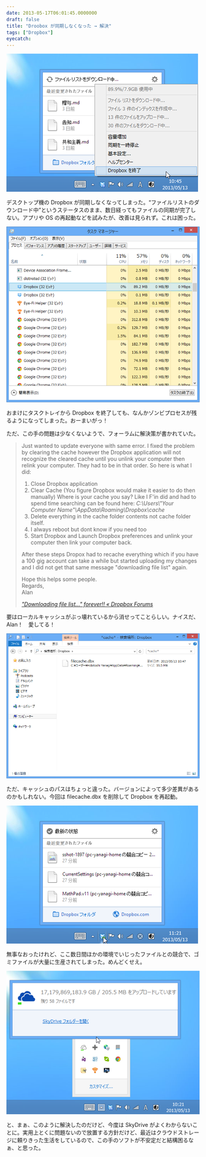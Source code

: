 ```yaml
---
date: 2013-05-17T06:01:45.0000000
draft: false
title: "Droobox が同期しなくなった → 解決"
tags: ["Dropbox"]
eyecatch: 
---
```

<p><span itemscope itemtype="http://schema.org/Photograph"><img src="20130517055006.png" alt="f:id:daruyanagi:20130517055006p:plain" title="f:id:daruyanagi:20130517055006p:plain" class="hatena-fotolife" itemprop="image"></span></p><p>デスクトップ機の Dropbox が同期しなくなってしまった。“ファイルリストのダウンロード中”というステータスのまま、数日経ってもファイルの同期が完了しない。アプリや OS の再起動などを試みたが、改善は見られず。これは困った。</p><p><span itemscope itemtype="http://schema.org/Photograph"><img src="20130517055511.png" alt="f:id:daruyanagi:20130517055511p:plain" title="f:id:daruyanagi:20130517055511p:plain" class="hatena-fotolife" itemprop="image"></span></p><p>おまけにタスクトレイから Dropbox を終了しても、なんかゾンビプロセスが残るようになってしまった。おーまいがっ！</p>
<p>ただ、この手の問題は少なくないようで、フォーラムに解決策が書かれていた。</p>

<blockquote cite="https://forums.dropbox.com/topic.php?id=14997">
<p>Just wanted to update everyone with same error. I fixed the problem by clearing the cache however the Dropbox application will not recognize the cleared cache until you unlink your computer then relink your computer. They had to be in that order. So here is what I did:</p>

<ol>
<li>Close Dropbox application</li>
<li>Clear Cache (You figure Dropbox would make it easier to do then manually) Where is your cache you say? Like I F'in did and had to spend time searching can be found here: <i>C:\Users\"Your Computer Name"\AppData\Roaming\Dropbox\cache</i></li>
<li>Delete everything in the cache folder contents not cache folder itself.</li>
<li>I always reboot but dont know if you need too</li>
<li>Start Dropbox and Launch Dropbox preferences and unlink your computer then link your computer back.</li>
</ol><p>After these steps Dropox had to recache everything which if you have a 100 gig account can take a while but started uploading my changes and I did not get that same message "downloading file list" again.</p><p>Hope this helps some people.<br />
Regards,<br />
Alan</p>

<cite><a href="https://forums.dropbox.com/topic.php?id=14997">&quot;Downloading file list...&quot; forever!! &laquo; Dropbox Forums</a></cite>
</blockquote>
<p>要はローカルキャッシュがぶっ壊れているから消せってことらしい。ナイスだ、Alan！　愛してる！</p><p><span itemscope itemtype="http://schema.org/Photograph"><img src="20130517055605.png" alt="f:id:daruyanagi:20130517055605p:plain" title="f:id:daruyanagi:20130517055605p:plain" class="hatena-fotolife" itemprop="image"></span></p><p>ただ、キャッシュのパスはちょっと違った。バージョンによって多少差異があるのかもしれない。今回は filecache.dbx を削除して Dropbox を再起動。</p><p><span itemscope itemtype="http://schema.org/Photograph"><img src="20130517055901.png" alt="f:id:daruyanagi:20130517055901p:plain" title="f:id:daruyanagi:20130517055901p:plain" class="hatena-fotolife" itemprop="image"></span></p><p>無事なおったけれど、ここ数日間ほかの環境でいじったファイルとの競合で、ゴミファイルが大量に生産されてしまった。めんどくせえ。</p><p><span itemscope itemtype="http://schema.org/Photograph"><img src="20130517060052.png" alt="f:id:daruyanagi:20130517060052p:plain" title="f:id:daruyanagi:20130517060052p:plain" class="hatena-fotolife" itemprop="image"></span></p><p>と、まぁ、このように解決したのだけど、今度は SkyDrive がよくわからないことに。実用上とくに問題ないので放置する方針だけど、最近はクラウドストレージに頼りきった生活をしているので、この手のソフトが不安定だと結構困るなぁ、と思った。</p>
